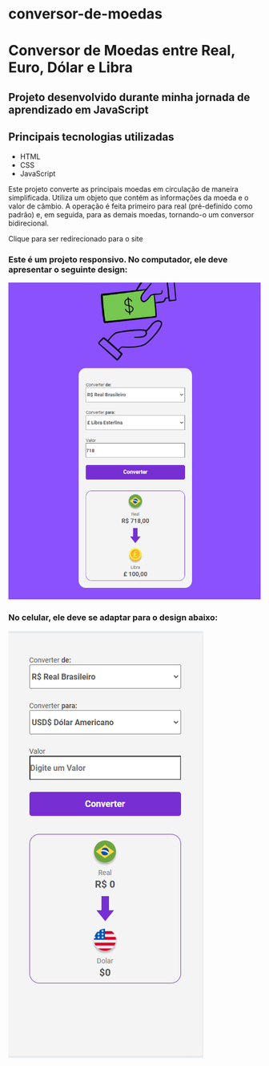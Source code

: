 # conversor-de-moedas
<h1>Conversor de Moedas entre Real, Euro, Dólar e Libra</h1>

<h2>Projeto desenvolvido durante minha jornada de aprendizado em JavaScript</h2>

<h2>Principais tecnologias utilizadas</h2>
<ul>
    <li>HTML</li>
    <li>CSS</li>
    <li>JavaScript</li>
</ul>

<p>Este projeto converte as principais moedas em circulação de maneira simplificada. Utiliza um objeto que contém as informações da moeda e o valor de câmbio. A operação é feita primeiro para real (pré-definido como padrão) e, em seguida, para as demais moedas, tornando-o um conversor bidirecional.</p>

<a >Clique para ser redirecionado para o site</a>

<h3>Este é um projeto responsivo. No computador, ele deve apresentar o seguinte design:</h3>
<img src="./assets/sitepc.png" alt="Design para computador"/>

<h3>No celular, ele deve se adaptar para o design abaixo:</h3>
<img src="./assets/sitemobile.png" alt="Design para celular"/>